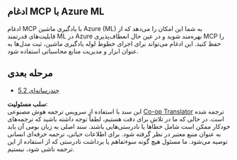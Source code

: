 <!--
CO_OP_TRANSLATOR_METADATA:
{
  "original_hash": "33daea2e41ef7635cf13c41d6a3ea773",
  "translation_date": "2025-06-12T22:00:09+00:00",
  "source_file": "05-AdvancedTopics/mcp-integration/README.md",
  "language_code": "fa"
}
-->
## ادغام MCP با Azure ML

ادغام MCP با یادگیری ماشین Azure (ML) به شما این امکان را می‌دهد که از قابلیت‌های قدرتمند ML در Azure بهره‌مند شوید و در عین حال انعطاف‌پذیری MCP را حفظ کنید. این ادغام می‌تواند برای اجرای خطوط لوله یادگیری ماشین، ثبت مدل‌ها به عنوان ابزار و مدیریت منابع محاسباتی استفاده شود.

## مرحله بعدی

- [5.2 چندرسانه‌ای](../mcp-multi-modality/README.md)

**سلب مسئولیت**:  
این سند با استفاده از سرویس ترجمه هوش مصنوعی [Co-op Translator](https://github.com/Azure/co-op-translator) ترجمه شده است. در حالی که ما در تلاش برای دقت هستیم، لطفاً توجه داشته باشید که ترجمه‌های خودکار ممکن است شامل خطاها یا نادرستی‌هایی باشند. سند اصلی به زبان بومی آن باید به عنوان منبع معتبر در نظر گرفته شود. برای اطلاعات حیاتی، ترجمه حرفه‌ای انسانی توصیه می‌شود. ما مسئول هیچ گونه سوءتفاهم یا برداشت نادرستی که از استفاده از این ترجمه ناشی شود، نیستیم.